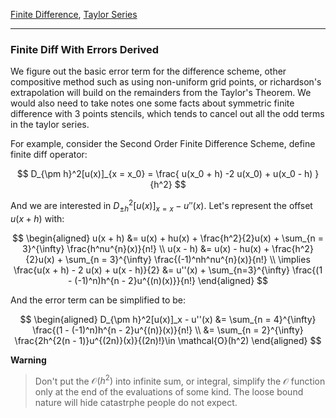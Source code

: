 [Finite Difference](../AMATH%20581%20Scientific%20Computing/Finite%20Difference.md), [Taylor Series](../MATH%20000%20Math%20Essential/Calc/Taylor%20Series.md)

---
### **Finite Diff With Errors Derived**

We figure out the basic error term for the difference scheme, other compositive method such as using non-uniform grid points, or richardson's extrapolation will build on the remainders from the Taylor's Theorem. We would also need to take notes one some facts about symmetric finite difference with 3 points stencils, which tends to cancel out all the odd terms in the taylor series. 

For example, consider the Second Order Finite Difference Scheme, define finite diff operator: 

$$
D_{\pm h}^2[u(x)]_{x = x_0} = \frac{
    u(x_0 + h) -2 u(x_0) + u(x_0 - h)
}{h^2}
$$

And we are interested in $D_{\pm h}^2[u(x)]_{x = x} - u''(x)$. Let's represent the offset $u(x + h)$ with: 

$$
\begin{aligned}
    u(x + h) &= u(x) + hu(x) + \frac{h^2}{2}u(x) + \sum_{n = 3}^{\infty}
        \frac{h^nu^{n}(x)}{n!}
    \\
    u(x - h) &= u(x) - hu(x) + \frac{h^2}{2}u(x) + \sum_{n = 3}^{\infty}
        \frac{(-1)^nh^nu^{n}(x)}{n!}
    \\
    \implies 
    \frac{u(x + h) - 2 u(x) + u(x - h)}{2}
    &= 
    u''(x) + \sum_{n=3}^{\infty}
        \frac{(1 - (-1)^n)h^{n - 2}u^{(n)(x)}}{n!}
\end{aligned}
$$

And the error term can be simplified to be: 

$$
\begin{aligned}
    D_{\pm h}^2[u(x)]_x - u''(x) &= \sum_{n = 4}^{\infty} \frac{(1 - (-1)^n)h^{n - 2}u^{(n)}(x)}{n!}
    \\
    &= \sum_{n = 2}^{\infty}
    \frac{2h^{2(n - 1)}u^{(2n)}(x)}{(2n)!}\in \mathcal{O}(h^2)
\end{aligned}
$$

**Warning**

> Don't put the $\mathcal{O}(h^2)$ into infinite sum, or integral, simplify the $\mathcal{O}$ function only at the end of the evaluations of some kind. The loose bound nature will hide catastrphe people do not expect. 


